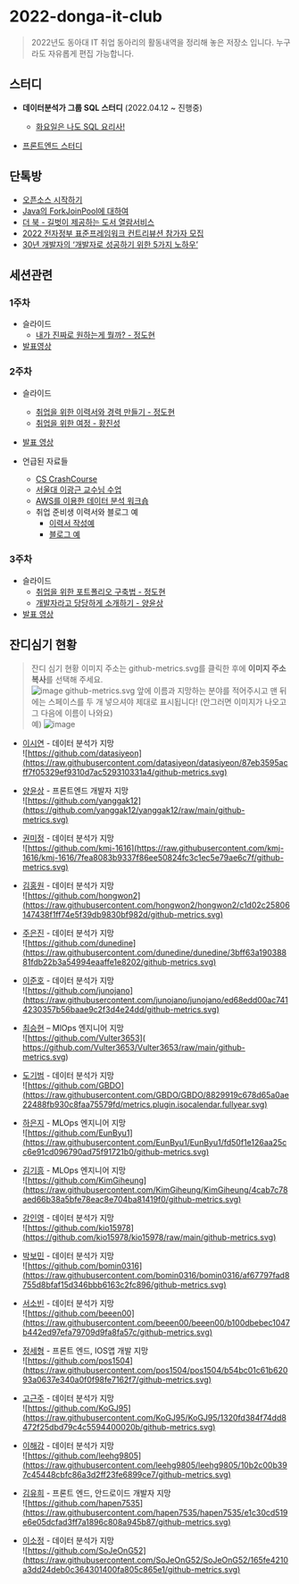 # 2022-donga-it-club
> 2022년도 동아대 IT 취업 동아리의 활동내역을 정리해 놓은 저장소 입니다. 누구라도 자유롭게 편집 가능합니다.

## 스터디
- **데이터분석가 그룹 SQL 스터디** (2022.04.12 ~ 진행중)
   - [화요일은 나도 SQL 요리사!](https://github.com/donga-it-club/sql-study)

- [프론트엔드 스터디](https://yoonsang.notion.site/AWS-6a0d9259bc4f422bba83523d767afd33)


## 단톡방
- [오픈소스 시작하기](https://naver.github.io/OpenSourceGuide/book/BetterContribution/why-contribute-to-open-source.html)
- [Java의 ForkJoinPool에 대하여](https://hamait.tistory.com/612)
- [더 북 - 길벗이 제공하는 도서 열람서비스](https://thebook.io )
- [2022 전자정부 표준프레임워크 컨트리뷰션 참가자 모집](https://www.egovframe.go.kr/home/ntt/nttRead.do?menuNo=74&bbsId=6&nttId=1849)
- [30년 개발자의 ‘개발자로 성공하기 위한 5가지 노하우’](https://youtu.be/_g29ihPpDnE)

## 세션관련

### 1주차
- 슬라이드
  - [내가 진짜로 원하는게 뭘까? - 정도현](https://bit.ly/3Lki1Ee)
- [발표영상](https://drive.google.com/file/d/18gu5w2KfBK3aB-tOVpYAKdkuEaFYhwBs/view?usp=sharing)


### 2주차
- 슬라이드
  - [취업을 위한 이력서와 경력 만들기 - 정도현](https://bit.ly/3Klhli4)
  - [취업을 위한 여정 - 황진성](https://www.slideshare.net/secret/42sXSD0I3Vc7WJ)
- [발표 영상](https://bit.ly/3J7NjwE)

- 언급된 자료들
  - [CS CrashCourse](https://www.youtube.com/playlist?list=PL8dPuuaLjXtNlUrzyH5r6jN9ulIgZBpdo)
  - [서울대 이광근 교수님 수업](https://cse.snu.ac.kr/node/20089)
  - [AWS를 이용한 데이터 분석 워크숍](https://catalog.us-east-1.prod.workshops.aws/workshops/44c91c21-a6a4-4b56-bd95-56bd443aa449/ko-KR)
  - 취업 준비생 이력서와 블로그 예
    - [이력서 작성예](https://github.com/donga-it-club/donga-it-club/blob/main/resume_sample.md)
    - [블로그 예](https://6058ah.tistory.com/)

### 3주차
- 슬라이드
  - [취업을 위한 포트폴리오 구축법 - 정도현](https://bit.ly/3MfHIqf)
  - [개발자라고 당당하게 소개하기 - 양윤상](https://bit.ly/3E5tLIo)
- [발표 영상](https://bit.ly/3O9F7zU)

## 잔디심기 현황

> 잔디 심기 현황 이미지 주소는 github-metrics.svg를 클릭한 후에 **이미지 주소 복사**를 선택해 주세요.  
![image](https://user-images.githubusercontent.com/3435720/163288750-cc4df455-2a31-4be6-a5f7-843b2326875d.png)
> github-metrics.svg 앞에 이름과 지망하는 분야를 적어주시고 맨 뒤에는 스페이스를 두 개 넣으셔야 제대로 표시됩니다! (안그러면 이미지가 나오고 그 다음에 이름이 나와요)  
예) ![image](https://user-images.githubusercontent.com/3435720/163311973-8d35e9c1-edd8-48c4-99d0-3af66862f59e.png)

- [이시연](https://github.com/datasiyeon) - 데이터 분석가 지망  
![https://github.com/datasiyeon](https://raw.githubusercontent.com/datasiyeon/datasiyeon/87eb3595acff7f05329ef9310d7ac529310331a4/github-metrics.svg)

- [양윤상](https://github.com/yanggak12) - 프론트엔드 개발자 지망  
![https://github.com/yanggak12](https://github.com/yanggak12/yanggak12/raw/main/github-metrics.svg)

- [권미정](https://github.com/kmj-1616) - 데이터 분석가 지망  
![https://github.com/kmj-1616](https://raw.githubusercontent.com/kmj-1616/kmj-1616/7fea8083b9337f86ee50824fc3c1ec5e79ae6c7f/github-metrics.svg)

- [김홍원](https://github.com/hongwon2) - 데이터 분석가 지망  
![https://github.com/hongwon2](https://raw.githubusercontent.com/hongwon2/hongwon2/c1d02c25806147438f1ff74e5f39db9830bf982d/github-metrics.svg)

- [주은진](https://github.com/dunedine) - 데이터 분석가 지망  
![https://github.com/dunedine](https://raw.githubusercontent.com/dunedine/dunedine/3bff63a19038881fdb22b3a54994eaaffe1e8202/github-metrics.svg)

- [이준호](https://github.com/junojano) - 데이터 분석가 지망  
![https://github.com/junojano](https://raw.githubusercontent.com/junojano/junojano/ed68edd00ac7414230357b56baae9c2f3d4e24dd/github-metrics.svg)   

- [최승현](https://github.com/Vulter3653) – MlOps 엔지니어 지망  
![https://github.com/Vulter3653]( https://github.com/Vulter3653/Vulter3653/raw/main/github-metrics.svg)

- [도기범](https://github.com/GBDO) - 데이터 분석가 지망  
![https://github.com/GBDO](https://raw.githubusercontent.com/GBDO/GBDO/8829919c678d65a0ae22488fb930c8faa75579fd/metrics.plugin.isocalendar.fullyear.svg)  

- [하은지](https://github.com/EunByu1) - MLOps 엔지니어 지망  
![https://github.com/EunByu1](https://raw.githubusercontent.com/EunByu1/EunByu1/fd50f1e126aa25cc6e91cd096790ad75f91721b0/github-metrics.svg)  

- [김기흥](https://github.com/KimGiheung) - MLOps 엔지니어 지망  
![https://github.com/KimGiheung](https://raw.githubusercontent.com/KimGiheung/KimGiheung/4cab7c78aed66b38a5bfe78eac8e704ba81419f0/github-metrics.svg)

- [강인영](https://github.com/kio15978) - 데이터 분석가 지망  
![https://github.com/kio15978](https://github.com/kio15978/kio15978/raw/main/github-metrics.svg)

- [박보민](https://github.com/bomin0316) - 데이터 분석가 지망  
![https://github.com/bomin0316](https://raw.githubusercontent.com/bomin0316/bomin0316/af67797fad8755d8bfaf15d346bbb6163c2fc896/github-metrics.svg)

- [서소빈](https://github.com/beeen00) - 데이터 분석가 지망  
![https://github.com/beeen00](https://raw.githubusercontent.com/beeen00/beeen00/b100dbebec1047b442ed97efa79709d9fa8fa57c/github-metrics.svg)

- [정세형](https://github.com/pos1504) - 프론트 엔드, IOS앱 개발 지망  
![https://github.com/pos1504](https://raw.githubusercontent.com/pos1504/pos1504/b54bc01c61b62093a0637e340a0f0f98fe7162f7/github-metrics.svg)

- [고근주](https://github.com/KoGJ95) - 데이터 분석가 지망  
![https://github.com/KoGJ95](https://raw.githubusercontent.com/KoGJ95/KoGJ95/1320fd384f74dd8472f25dbd79c4c5594400020b/github-metrics.svg)

- [이해강](https://github.com/leehg9805) - 데이터 분석가 지망  
![https://github.com/leehg9805](https://raw.githubusercontent.com/leehg9805/leehg9805/10b2c00b397c45448cbfc86a3d2ff23fe6899ce7/github-metrics.svg)
  
- [김유희](https://github.com/hapen7535) - 프론트 엔드, 안드로이드 개발자 지망  
![https://github.com/hapen7535](https://raw.githubusercontent.com/hapen7535/hapen7535/e1c30cd519e6e05dcfad3ff7a1896c808a945b87/github-metrics.svg)  
  
- [이소정](https://github.com/SoJeOnG52) - 데이터 분석가 지망   
![https://github.com/SoJeOnG52](https://raw.githubusercontent.com/SoJeOnG52/SoJeOnG52/165fe4210a3dd24deb0c364301400fa805c865e1/github-metrics.svg)

